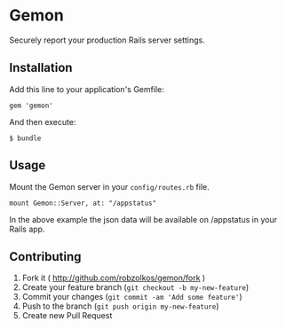 # Gemon

Securely report your production Rails server settings.

## Installation

Add this line to your application's Gemfile:

    gem 'gemon'

And then execute:

    $ bundle

## Usage

Mount the Gemon server in your `config/routes.rb` file.

```
mount Gemon::Server, at: "/appstatus"
```

In the above example the json data will be available on /appstatus in your Rails app.


## Contributing

1. Fork it ( http://github.com/robzolkos/gemon/fork )
2. Create your feature branch (`git checkout -b my-new-feature`)
3. Commit your changes (`git commit -am 'Add some feature'`)
4. Push to the branch (`git push origin my-new-feature`)
5. Create new Pull Request
